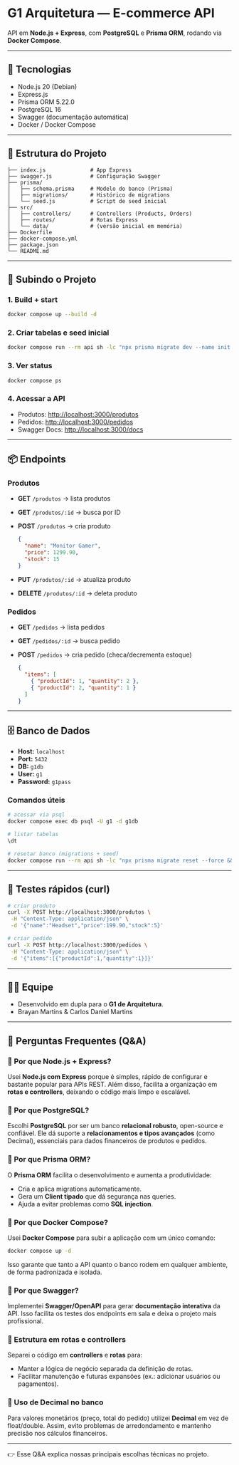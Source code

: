 # G1 Arquitetura — E-commerce API

API em **Node.js + Express**, com **PostgreSQL** e **Prisma ORM**, rodando via **Docker Compose**.

---

## 🚀 Tecnologias

* Node.js 20 (Debian)
* Express.js
* Prisma ORM 5.22.0
* PostgreSQL 16
* Swagger (documentação automática)
* Docker / Docker Compose

---

## 📂 Estrutura do Projeto

```
├── index.js              # App Express
├── swagger.js            # Configuração Swagger
├── prisma/
│   ├── schema.prisma     # Modelo do banco (Prisma)
│   ├── migrations/       # Histórico de migrations
│   └── seed.js           # Script de seed inicial
├── src/
│   ├── controllers/      # Controllers (Products, Orders)
│   ├── routes/           # Rotas Express
│   └── data/             # (versão inicial em memória)
├── Dockerfile
├── docker-compose.yml
├── package.json
└── README.md
```

---

## 🐳 Subindo o Projeto

### 1. Build + start

```bash
docker compose up --build -d
```

### 2. Criar tabelas e seed inicial

```bash
docker compose run --rm api sh -lc "npx prisma migrate dev --name init && npm run prisma:seed"
```

### 3. Ver status

```bash
docker compose ps
```

### 4. Acessar a API

* Produtos: [http://localhost:3000/produtos](http://localhost:3000/produtos)
* Pedidos: [http://localhost:3000/pedidos](http://localhost:3000/pedidos)
* Swagger Docs: [http://localhost:3000/docs](http://localhost:3000/docs)

---

## 📦 Endpoints

### Produtos

* **GET** `/produtos` → lista produtos
* **GET** `/produtos/:id` → busca por ID
* **POST** `/produtos` → cria produto

  ```json
  {
    "name": "Monitor Gamer",
    "price": 1299.90,
    "stock": 15
  }
  ```
* **PUT** `/produtos/:id` → atualiza produto
* **DELETE** `/produtos/:id` → deleta produto

### Pedidos

* **GET** `/pedidos` → lista pedidos
* **GET** `/pedidos/:id` → busca pedido
* **POST** `/pedidos` → cria pedido (checa/decrementa estoque)

  ```json
  {
    "items": [
      { "productId": 1, "quantity": 2 },
      { "productId": 2, "quantity": 1 }
    ]
  }
  ```

---

## 🗄️ Banco de Dados

* **Host:** `localhost`
* **Port:** `5432`
* **DB:** `g1db`
* **User:** `g1`
* **Password:** `g1pass`

### Comandos úteis

```bash
# acessar via psql
docker compose exec db psql -U g1 -d g1db

# listar tabelas
\dt

# resetar banco (migrations + seed)
docker compose run --rm api sh -lc "npx prisma migrate reset --force && npm run prisma:seed"
```

---

## 🧪 Testes rápidos (curl)

```bash
# criar produto
curl -X POST http://localhost:3000/produtos \
 -H "Content-Type: application/json" \
 -d '{"name":"Headset","price":199.90,"stock":5}'

# criar pedido
curl -X POST http://localhost:3000/pedidos \
 -H "Content-Type: application/json" \
 -d '{"items":[{"productId":1,"quantity":1}]}'
```

---

## 👨‍💻 Equipe

* Desenvolvido em dupla para o **G1 de Arquitetura**.
* Brayan Martins & Carlos Daniel Martins

---

## 📑 Perguntas Frequentes (Q\&A)

### 🔹 Por que Node.js + Express?

Usei **Node.js com Express** porque é simples, rápido de configurar e bastante popular para APIs REST.
Além disso, facilita a organização em **rotas e controllers**, deixando o código mais limpo e escalável.

### 🔹 Por que PostgreSQL?

Escolhi **PostgreSQL** por ser um banco **relacional robusto**, open-source e confiável.
Ele dá suporte a **relacionamentos e tipos avançados** (como Decimal), essenciais para dados financeiros de produtos e pedidos.

### 🔹 Por que Prisma ORM?

O **Prisma ORM** facilita o desenvolvimento e aumenta a produtividade:

* Cria e aplica migrations automaticamente.
* Gera um **Client tipado** que dá segurança nas queries.
* Ajuda a evitar problemas como **SQL injection**.

### 🔹 Por que Docker Compose?

Usei **Docker Compose** para subir a aplicação com um único comando:

```bash
docker compose up -d
```

Isso garante que tanto a API quanto o banco rodem em qualquer ambiente, de forma padronizada e isolada.

### 🔹 Por que Swagger?

Implementei **Swagger/OpenAPI** para gerar **documentação interativa** da API.
Isso facilita os testes dos endpoints em sala e deixa o projeto mais profissional.

### 🔹 Estrutura em rotas e controllers

Separei o código em **controllers** e **rotas** para:

* Manter a lógica de negócio separada da definição de rotas.
* Facilitar manutenção e futuras expansões (ex.: adicionar usuários ou pagamentos).

### 🔹 Uso de Decimal no banco

Para valores monetários (preço, total do pedido) utilizei **Decimal** em vez de float/double.
Assim, evito problemas de arredondamento e mantenho precisão nos cálculos financeiros.

---

👉 Esse Q\&A explica nossas principais escolhas técnicas no projeto.
